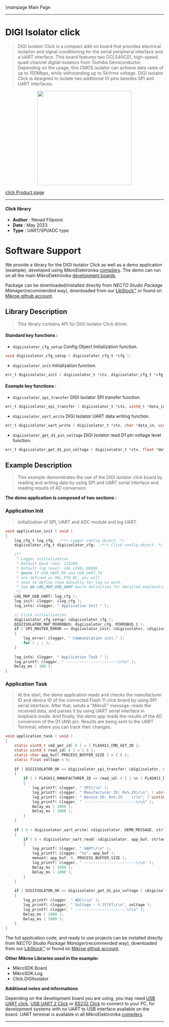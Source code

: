 \mainpage Main Page

---
# DIGI Isolator click

> DIGI Isolator Click is a compact add-on board that provides electrical isolation 
> and signal conditioning for the serial peripheral interface and a UART interface. 
> This board features two DCL540C01, high-speed, quad-channel digital isolators from Toshiba Semiconductor. 
> Depending on the usage, this CMOS isolator can achieve data rates of up to 150Mbps, 
> while withstanding up to 5kVrms voltage. DIGI Isolator Click is designed to isolate two additional IO pins 
> besides SPI and UART interfaces.

<p align="center">
  <img src="https://download.mikroe.com/images/click_for_ide/digiisolator_click.png" height=300px>
</p>

[click Product page](https://www.mikroe.com/digi-isolator-click)

---


#### Click library

- **Author**        : Nenad Filipovic
- **Date**          : May 2023.
- **Type**          : UART/SPI/ADC type


# Software Support

We provide a library for the DIGI Isolator Click
as well as a demo application (example), developed using MikroElektronika
[compilers](https://www.mikroe.com/necto-studio).
The demo can run on all the main MikroElektronika [development boards](https://www.mikroe.com/development-boards).

Package can be downloaded/installed directly from *NECTO Studio Package Manager*(recommended way), downloaded from our [LibStock&trade;](https://libstock.mikroe.com) or found on [Mikroe github account](https://github.com/MikroElektronika/mikrosdk_click_v2/tree/master/clicks).

## Library Description

> This library contains API for DIGI Isolator Click driver.

#### Standard key functions :

- `digiisolator_cfg_setup` Config Object Initialization function.
```c
void digiisolator_cfg_setup ( digiisolator_cfg_t *cfg );
```

- `digiisolator_init` Initialization function.
```c
err_t digiisolator_init ( digiisolator_t *ctx, digiisolator_cfg_t *cfg );
```

#### Example key functions :

- `digiisolator_spi_transfer` DIGI Isolator SPI transfer function.
```c
err_t digiisolator_spi_transfer ( digiisolator_t *ctx, uint8_t *data_in, uint8_t *data_out, uint8_t len );
```

- `digiisolator_uart_write` DIGI Isolator UART data writing function.
```c
err_t digiisolator_uart_write ( digiisolator_t *ctx, char *data_in, uint16_t len );
```

- `digiisolator_get_d1_pin_voltage` DIGI Isolator read D1 pin voltage level function.
```c
err_t digiisolator_get_d1_pin_voltage ( digiisolator_t *ctx, float *data_out );
```

## Example Description

> This example demonstrates the use of the DIGI Isolator click board 
> by reading and writing data by using SPI and UART serial interface 
> and reading results of AD conversion.

**The demo application is composed of two sections :**

### Application Init

> Initialization of SPI, UART and ADC module and log UART.

```c
void application_init ( void )
{
    log_cfg_t log_cfg;  /**< Logger config object. */
    digiisolator_cfg_t digiisolator_cfg;  /**< Click config object. */

    /** 
     * Logger initialization.
     * Default baud rate: 115200
     * Default log level: LOG_LEVEL_DEBUG
     * @note If USB_UART_RX and USB_UART_TX 
     * are defined as HAL_PIN_NC, you will 
     * need to define them manually for log to work. 
     * See @b LOG_MAP_USB_UART macro definition for detailed explanation.
     */
    LOG_MAP_USB_UART( log_cfg );
    log_init( &logger, &log_cfg );
    log_info( &logger, " Application Init " );

    // Click initialization.
    digiisolator_cfg_setup( &digiisolator_cfg );
    DIGIISOLATOR_MAP_MIKROBUS( digiisolator_cfg, MIKROBUS_1 );
    if ( SPI_MASTER_ERROR == digiisolator_init( &digiisolator, &digiisolator_cfg ) )
    {
        log_error( &logger, " Communication init." );
        for ( ; ; );
    }
    
    log_info( &logger, " Application Task " );
    log_printf( &logger, " -----------------------\r\n" );
    Delay_ms ( 100 );
}
```

### Application Task

> At the start, the demo application reads and checks the manufacturer ID and 
> device ID of the connected Flash 11 click board by using SPI serial interface. 
> After that, sends a "MikroE" message, reads the received data, 
> and parses it by using UART serial interface in loopback mode. 
> And finally, the demo app reads the results of the AD conversion of the D1 (AN) pin. 
> Results are being sent to the UART Terminal, where you can track their changes.

```c
void application_task ( void )
{
    static uint8_t cmd_get_id[ 6 ] = { FLASH11_CMD_GET_ID };
    static uint8_t read_id[ 6 ] = { 0 };
    static char app_buf[ PROCESS_BUFFER_SIZE ] = { 0 };
    static float voltage = 0;
    
    if ( DIGIISOLATOR_OK == digiisolator_spi_transfer( &digiisolator, &cmd_get_id[ 0 ], &read_id[ 0 ], 6 ) )
    {
        if ( ( FLASH11_MANUFACTURER_ID == read_id[ 4 ] ) && ( FLASH11_DEVICE_ID == read_id[ 5 ] ) )
        {
            log_printf( &logger, " SPI\r\n" );
            log_printf( &logger, " Manufacturer ID: 0x%.2X\r\n", ( uint16_t ) read_id[ 4 ] );
            log_printf( &logger, " Device ID: 0x%.2X    \r\n", ( uint16_t ) read_id[ 5 ] );
            log_printf( &logger, " -----------------------\r\n" );
            Delay_ms ( 1000 );
            Delay_ms ( 1000 );
        }
    }
    
    if ( 0 < digiisolator_uart_write( &digiisolator, DEMO_MESSAGE, strlen( DEMO_MESSAGE ) ) )
    {
        if ( 0 < digiisolator_uart_read( &digiisolator, app_buf, strlen( DEMO_MESSAGE ) ) )
        {
            log_printf( &logger, " UART\r\n" );
            log_printf( &logger, "%s", app_buf );
            memset( app_buf, 0, PROCESS_BUFFER_SIZE );
            log_printf( &logger, " -----------------------\r\n" );
            Delay_ms ( 1000 );
            Delay_ms ( 1000 );
        }
    }
    
    if ( DIGIISOLATOR_OK == digiisolator_get_d1_pin_voltage ( &digiisolator, &voltage ) ) 
    {
        log_printf( &logger, " ADC\r\n" );
        log_printf( &logger, " Voltage : %.3f[V]\r\n", voltage );
        log_printf( &logger, " -----------------------\r\n" );
        Delay_ms ( 1000 );
        Delay_ms ( 1000 );
    }
}
```

The full application code, and ready to use projects can be installed directly from *NECTO Studio Package Manager*(recommended way), downloaded from our [LibStock&trade;](https://libstock.mikroe.com) or found on [Mikroe github account](https://github.com/MikroElektronika/mikrosdk_click_v2/tree/master/clicks).

**Other Mikroe Libraries used in the example:**

- MikroSDK.Board
- MikroSDK.Log
- Click.DIGIIsolator

**Additional notes and informations**

Depending on the development board you are using, you may need
[USB UART click](https://www.mikroe.com/usb-uart-click),
[USB UART 2 Click](https://www.mikroe.com/usb-uart-2-click) or
[RS232 Click](https://www.mikroe.com/rs232-click) to connect to your PC, for
development systems with no UART to USB interface available on the board. UART
terminal is available in all MikroElektronika
[compilers](https://shop.mikroe.com/compilers).

---
